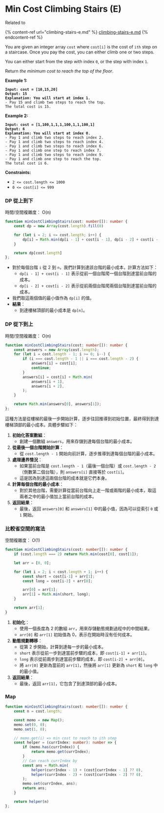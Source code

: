 # Min Cost Climbing Stairs (E)

Related to&#x20;

{% content-ref url="climbing-stairs-e.md" %}
[climbing-stairs-e.md](climbing-stairs-e.md)
{% endcontent-ref %}



You are given an integer array `cost` where `cost[i]` is the cost of `ith` step on a staircase. Once you pay the cost, you can either climb one or two steps.

You can either start from the step with index `0`, or the step with index `1`.

Return _the minimum cost to reach the top of the floor_.

&#x20;

**Example 1:**

<pre><code><strong>Input: cost = [10,15,20]
</strong><strong>Output: 15
</strong><strong>Explanation: You will start at index 1.
</strong>- Pay 15 and climb two steps to reach the top.
The total cost is 15.
</code></pre>

**Example 2:**

<pre><code><strong>Input: cost = [1,100,1,1,1,100,1,1,100,1]
</strong><strong>Output: 6
</strong><strong>Explanation: You will start at index 0.
</strong>- Pay 1 and climb two steps to reach index 2.
- Pay 1 and climb two steps to reach index 4.
- Pay 1 and climb two steps to reach index 6.
- Pay 1 and climb one step to reach index 7.
- Pay 1 and climb two steps to reach index 9.
- Pay 1 and climb one step to reach the top.
The total cost is 6.
</code></pre>

&#x20;

**Constraints:**

* `2 <= cost.length <= 1000`
* `0 <= cost[i] <= 999`

### DP 從上到下

時間/空間複雜度： O(n)

```typescript
function minCostClimbingStairs(cost: number[]): number {
    const dp = new Array(cost.length).fill(0)

    for (let i = 2; i <= cost.length; i++) {
        dp[i] = Math.min(dp[i - 1] + cost[i - 1], dp[i - 2] + cost[i - 2]);
    }

    return dp[cost.length]
};
```

* 對於每個台階 `i` 從 2 到 `n`，我們計算到達該台階的最小成本，計算方法如下：
  * `dp[i - 1] + cost[i - 1]` 表示從前一個台階爬一個台階到達當前台階的成本。
  * `dp[i - 2] + cost[i - 2]` 表示從前兩個台階爬兩個台階到達當前台階的成本。
* 我們取這兩個值的最小值作為 `dp[i]` 的值。
* **結果**：
  * 到達樓梯頂部的最小成本是 `dp[n]`。



### DP 從下到上

時間/空間複雜度： O(n)

```typescript
function minCostClimbingStairs(cost: number[]): number {
    const answers = new Array(cost.length);
    for (let i = cost.length - 1; i >= 0; i--) {
        if (i === cost.length - 1 || i === cost.length - 2) {
            answers[i] = cost[i];
            continue;
        }
        answers[i] = cost[i] + Math.min(
            answers[i + 1],
            answers[i + 2],
        );
    }

    return Math.min(answers[0], answers[1]);
};
```

這種方法是從樓梯的最後一步開始計算，逐步往回推導到初始位置，最終得到到達樓梯頂部的最小成本。具體步驟如下：

1. **初始化答案數組**：
   * 創建一個數組 `answers`，用來存儲到達每個台階的最小成本。
2. **從最後一個台階開始計算**：
   * 從 `cost.length - 1` 開始向前計算，逐步推導到達每個台階的最小成本。
3. **處理邊界情況**：
   * 如果當前台階是 `cost.length - 1`（最後一個台階）或 `cost.length - 2`（倒數第二個台階），則 `answers[i]` 直接等於 `cost[i]`。
   * 這是因為到達這兩個台階的成本就是它們本身。
4. **計算每個台階的最小成本**：
   * 對於其他台階，需要計算從當前台階向上走一階或兩階的最小成本，取這兩者之中的最小值加上當前台階的成本。
5. **返回結果**：
   * 最後，返回 `answers[0]` 和 `answers[1]` 中的最小值，因為可以從索引 `0` 或 `1` 開始。



### 比較省空間的寫法

空間複雜度： O(1)

```typescript
function minCostClimbingStairs(cost: number[]): number {
    if (cost.length === 2) return Math.min(cost[0], cost[1]);

    let arr = [0, 0];

    for (let i = 2; i < cost.length + 1; i++) {
        const short = cost[i-1] + arr[1];
        const long = cost[i-2] + arr[0];

        arr[0] = arr[1];
        arr[1] = Math.min(short, long);
    }

    return arr[1];
}
```

1. **初始化**：
   * 使用一個長度為 2 的數組 `arr`，用來存儲動態規劃過程中的中間結果。
   * `arr[0]` 和 `arr[1]` 初始值為 0，表示在開始時沒有任何成本。
2. **動態規劃轉移**：
   * 從第 2 步開始，計算到達每一步的最小成本。
   * `short` 表示從前一步到達當前步驟的成本，即 `cost[i-1] + arr[1]`。
   * `long` 表示從前兩步到達當前步驟的成本，即 `cost[i-2] + arr[0]`。
   * 將 `arr[0]` 更新為當前的 `arr[1]`，然後將 `arr[1]` 更新為 `short` 和 `long` 中的最小值。
3. **返回結果**：
   * 最後，返回 `arr[1]`，它包含了到達頂部的最小成本。

### Map

```typescript
function minCostClimbingStairs(cost: number[]): number {
    const n = cost.length;

    const memo = new Map();
    memo.set(0, 0);
    memo.set(1, 0);

    // memo.get(i) => min cost to reach to ith step
    const helper = (currIndex: number): number => {
        if (memo.has(currIndex)) {
            return memo.get(currIndex);
        }
        // Can reach currIndex by
        const ans = Math.min(
            helper(currIndex - 1) + (cost[currIndex - 1] ?? 0),
            helper(currIndex - 2) + (cost[currIndex - 2] ?? 0),
        );
        memo.set(currIndex, ans);
        return ans;
    }

    return helper(n)
};
```
